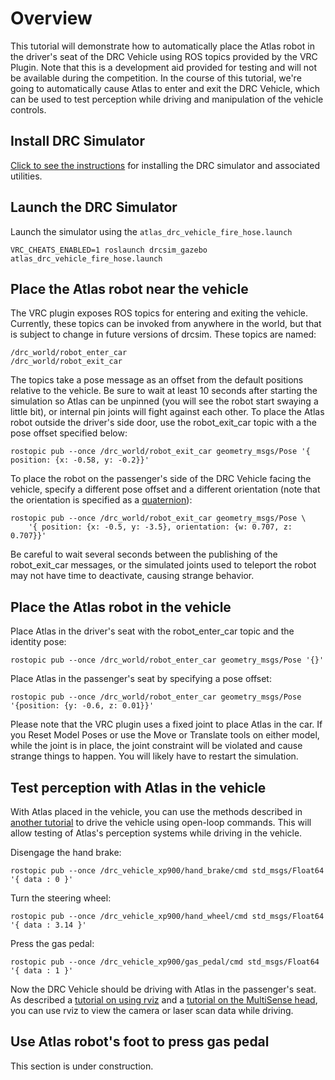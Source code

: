 # Overview

This tutorial will demonstrate how to automatically place the Atlas robot in the driver's seat of the DRC Vehicle using ROS topics provided by the VRC Plugin. Note that this is a development aid provided for testing and will not be available during the competition. In the course of this tutorial, we're going to automatically cause Atlas to enter and exit the DRC Vehicle, which can be used to test perception while driving and manipulation of the vehicle controls.

## Install DRC Simulator

[Click to see the instructions](/tutorials/?tut=drcsim_install&cat=drcsim) for installing the DRC simulator and associated utilities.

## Launch the DRC Simulator

Launch the simulator using the `atlas_drc_vehicle_fire_hose.launch`

~~~
VRC_CHEATS_ENABLED=1 roslaunch drcsim_gazebo atlas_drc_vehicle_fire_hose.launch
~~~

## Place the Atlas robot near the vehicle

The VRC plugin exposes ROS topics for entering and exiting the vehicle. Currently, these topics can be invoked from anywhere in the world, but that is subject to change in future versions of drcsim. These topics are named:

~~~
/drc_world/robot_enter_car
/drc_world/robot_exit_car
~~~

The topics take a pose message as an offset from the default positions relative to the vehicle. Be sure to wait at least 10 seconds after starting the simulation so Atlas can be unpinned (you will see the robot start swaying a little bit), or internal pin joints will fight against each other. To place the Atlas robot outside the driver's side door, use the robot_exit_car topic with a the pose offset specified below:

~~~
rostopic pub --once /drc_world/robot_exit_car geometry_msgs/Pose '{ position: {x: -0.58, y: -0.2}}'
~~~

To place the robot on the passenger's side of the DRC Vehicle facing the vehicle, specify a different pose offset and a different orientation (note that the orientation is specified as a [quaternion](http://en.wikipedia.org/wiki/Quaternion)):

~~~
rostopic pub --once /drc_world/robot_exit_car geometry_msgs/Pose \
    '{ position: {x: -0.5, y: -3.5}, orientation: {w: 0.707, z: 0.707}}'
~~~

Be careful to wait several seconds between the publishing of the robot_exit_car messages, or the simulated joints used to teleport the robot may not have time to deactivate, causing strange behavior.

## Place the Atlas robot in the vehicle

Place Atlas in the driver's seat with the robot_enter_car topic and the identity pose:

~~~
rostopic pub --once /drc_world/robot_enter_car geometry_msgs/Pose '{}'
~~~

Place Atlas in the passenger's seat by specifying a pose offset:

~~~
rostopic pub --once /drc_world/robot_enter_car geometry_msgs/Pose '{position: {y: -0.6, z: 0.01}}'
~~~

Please note that the VRC plugin uses a fixed joint to place Atlas in the car. If you Reset Model Poses or use the Move or Translate tools on either model, while the joint is in place, the joint constraint will be violated and cause strange things to happen. You will likely have to restart the simulation.

## Test perception with Atlas in the vehicle

With Atlas placed in the vehicle, you can use the methods described in [another tutorial](/tutorials/?tut=drcsim_vehicle&cat=drcsim) to drive the vehicle using open-loop commands. This will allow testing of Atlas's perception systems while driving in the vehicle.

Disengage the hand brake:

~~~
rostopic pub --once /drc_vehicle_xp900/hand_brake/cmd std_msgs/Float64 '{ data : 0 }'
~~~

Turn the steering wheel:

~~~
rostopic pub --once /drc_vehicle_xp900/hand_wheel/cmd std_msgs/Float64 '{ data : 3.14 }'
~~~

Press the gas pedal:

~~~
rostopic pub --once /drc_vehicle_xp900/gas_pedal/cmd std_msgs/Float64 '{ data : 1 }'
~~~

Now the DRC Vehicle should be driving with Atlas in the passenger's seat. As described a [tutorial on using rviz](/tutorials/?tut=drcsim_visualization&cat=drcsim) and a [tutorial on the MultiSense head](/tutorials/?tut=drcsim_multisense&cat=drcsim), you can use rviz to view the camera or laser scan data while driving.

## Use Atlas robot's foot to press gas pedal

This section is under construction.
